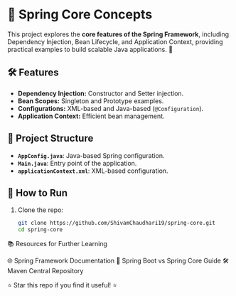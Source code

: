 # 🌟 Spring Core Concepts

This project explores the **core features of the Spring Framework**, including Dependency Injection, Bean Lifecycle, and Application Context, providing practical examples to build scalable Java applications. 🚀

## 🛠️ Features

- **Dependency Injection:** Constructor and Setter injection.
- **Bean Scopes:** Singleton and Prototype examples.
- **Configurations:** XML-based and Java-based (`@Configuration`).
- **Application Context:** Efficient bean management.

## 📂 Project Structure

- **`AppConfig.java`**: Java-based Spring configuration.
- **`Main.java`**: Entry point of the application.
- **`applicationContext.xml`**: XML-based configuration.

## 🚀 How to Run

1. Clone the repo:  
   ```bash
   git clone https://github.com/ShivamChaudhari19/spring-core.git
   cd spring-core
   
📚 Resources for Further Learning

🌐 Spring Framework Documentation
📖 Spring Boot vs Spring Core Guide
🛠️ Maven Central Repository

⭐ Star this repo if you find it useful! ⭐
